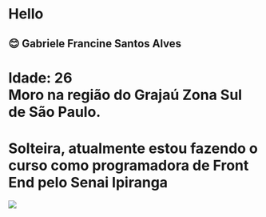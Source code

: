# Hello 
## :blush: Gabriele Francine Santos Alves
# Idade: 26 <br> Moro na região do Grajaú Zona Sul de São Paulo. 
# Solteira, atualmente estou fazendo o curso como programadora de Front End pelo Senai Ipiranga 
<img src="https://docs.github.com/assets/cb-194149/images/help/images/view.png">
     
     
